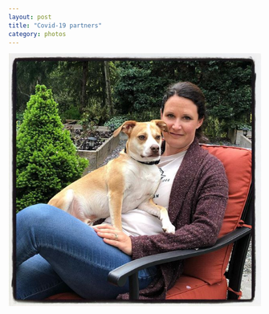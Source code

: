 ```yaml
---
layout: post
title: "Covid-19 partners"
category: photos
---
```


[![Covid-19 partners](/instagram/th-B_qwFJ1JL1y.jpg)](https://www.instagram.com/p/B_qwFJ1JL1y/)
